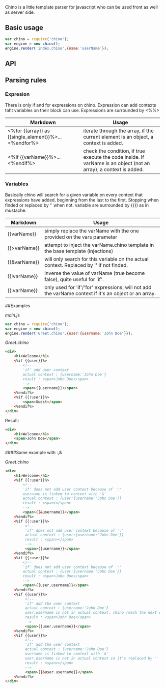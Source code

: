 Chino is a little template parser for javascript who can be used front as well as server side.


## Basic usage
```javascript
var chino = require('chino');
var engine = new chino();
engine.render('index.chino',{name:'userName'});
```

## API


## Parsing rules

### Expresion
There is only if and for expressions on chino. Expression can add contexts taht variables on their block can use.
Expressions are surrounded by <%%>

Markdown | Usage
---------|------
<%for {{array}} as {{single_element}}%>...<%endfor%> | iterate through the array, if the current element is an object, a context is added.
<%if {{varName}}%>...<%endif%> | check the condition, if true execute the code inside. If varName is an object (not an array), a context is added.

### Variables
Basically chino will search for a given variable on every context that expressions have added, beginning from the last to the first. Stopping when finded or replaced by '' when not.
variable are surrounded by {{}} as in mustache.

Markdown | Usage
---------|------
{{varName}} | simply replace the varName with the one provided on the vars parameter
{{>varName}} | attempt to inject the varName.chino template in the base template (injections)
{{&varName}} | will only search for this variable on the actual context. Replaced by '' if not finded.
{{!varName}} | inverse the value of varName (true become false), quite useful for 'if'.
{{:varName}} | only used for 'if'/'for' expressions, will not add the varName context if it's an object or an array.

##Examples

_main.js_
```javascript
var chino = require('chino');
var engine = new chino();
engine.render('Greet.chino',{user:{username:'John Doe'}});
```

_Greet.chino_
```html
<div>
    <h1>Welcome</h1>
    <%if {{user}}%>
        <!--
        'if' add user context
        actual context : {username:'John Doe'}
        result : <span>John Doe</span>
        -->
        <span>{{username}}</span>
    <%endif%>
    <%if {{!user}}%>
        <span>Guest</span>
    <%endif%>
</div>
```

Result:
```html
<div>
    <h1>Welcome</h1>
    <span>John Doe</span>
</div>
```


####Same example with :,&

_Greet.chino_
```html
<div>
    <h1>Welcome</h1>
    <%if {{:user}}%>
        <!--
        'if' does not add user context because of ':'
        username is linked to context with '&'
        actual context : {user:{username:'John Doe'}}
        result : <span></span>
        -->
        <span>{{&username}}</span>
    <%endif%>
    <%if {{:user}}%>
         <!--
         'if' does not add user context because of ':'
         actual context : {user:{username:'John Doe'}}
         result : <span></span>
         -->
         <span>{{username}}</span>
    <%endif%>
    <%if {{:user}}%>
        <!--
        'if' does not add user context because of ':'
        actual context : {user:{username:'John Doe'}}
        result : <span>John Doe</span>
        -->
        <span>{{user.username}}</span>
    <%endif%>
    <%if {{user}}%>
         <!--
         'if' add the user context
         actual context : {username:'John Doe'}
         user.username is not in actual context, chino reach the next one which is {user:{username'John Doe'}} and find the user.username value
         result : <span>John Doe</span>
         -->
         <span>{{user.username}}</span>
    <%endif%>
    <%if {{user}}%>
         <!--
         'if' add the user context
         actual context : {username:'John Doe'}
         username is linked to context with '&'
         user.username is not in actual context so it's replaced by ''
         result : <span></span>
         -->
         <span>{{&user.username}}</span>
    <%endif%>
</div>
```